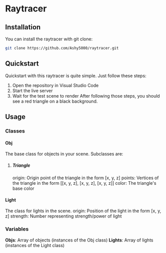 # Raytracer

## Installation
You can install the raytracer with git clone:
```bash
git clone https://github.com/Ashy5000/raytracer.git
```
## Quickstart
Quickstart with this raytracer is quite simple. Just follow these steps:
1. Open the repository in Visual Studio Code
2. Start the live server
3. Wait for the test scene to render
After following those steps, you should see a red triangle on a black background.

## Usage

### Classes

#### Obj
The base class for objects in your scene. Subclasses are:
1. ##### Triangle
   origin: Origin point of the triangle in the form [x, y, z]
   points: Vertices of the triangle in the form [[x, y, z], [x, y, z], [x, y, z]]
   color: The triangle's base color

#### Light
The class for lights in the scene.
  origin: Position of the light in the form [x, y, z]
  strength: Number representing strength/power of light

### Variables

**Objs**: Array of objects (instances of the Obj class)
**Lights**: Array of lights (instances of the Light class)
